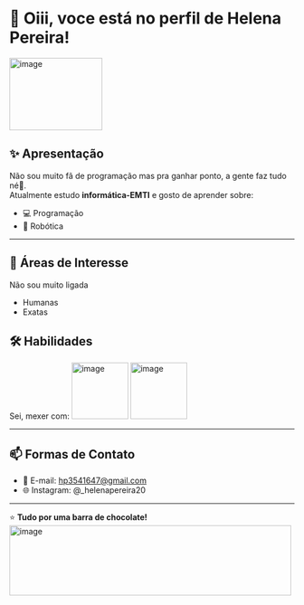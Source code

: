 
          
# 👋 Oiii, voce está no perfil de Helena Pereira!
<img width="164" height="128" alt="image" src="https://github.com/user-attachments/assets/7e82611f-4cb8-4589-a969-00bcb078f7cc" />

## ✨ Apresentação
Não sou muito fã de programação mas pra ganhar ponto, a gente faz tudo né🚀.  
Atualmente estudo **informática-EMTI** e gosto de aprender sobre:
- 💻 Programação
- 🤖 Robótica
---

          
## 🎯 Áreas de Interesse
Não sou muito ligada 
- Humanas
- Exatas


## 🛠️ Habilidades
Sei, mexer com:
<img width="100" height="100" alt="image" src="https://github.com/user-attachments/assets/38114d8f-91db-4c08-b8fb-4bf49b7e31f2" />
<img width="100" height="100" alt="image" src="https://github.com/user-attachments/assets/48f90fed-1e88-4f61-8cda-d6bbba1bec8e" />





          
---

## 📫 Formas de Contato
- 📧 E-mail: hp3541647@gmail.com  
- 🌐 Instagram: @_helenapereira20  

---

⭐ **Tudo por uma barra de chocolate!**  
<img width="498" height="124" alt="image" src="https://github.com/user-attachments/assets/b4a4d486-957e-4747-86d3-2c0a41be1b67" />



